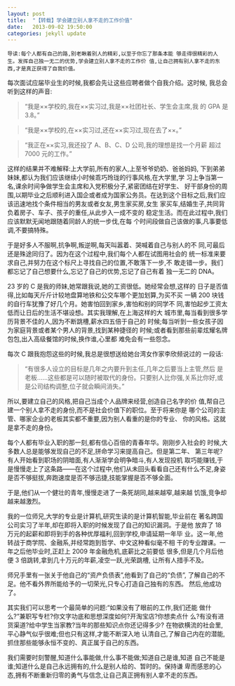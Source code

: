 ```yaml
---
layout: post
title:  "【转载】学会建立别人拿不走的工作价值"
date:   2013-09-02 19:50:00
categories: jekyll update
---
```


	导读:每个人都有自己的路,别老瞅着别人的精彩,以至于你忘了那条本能 够走得很精彩的人生。发挥自己独一无二的优势,学会建立别人拿不走的工作价 值,让自己拥有别人拿不走的东西,才是真正获得了自我价值。

每次面试应届毕业生的时候,我都会先让这些应聘者做个自我介绍。这时候, 我总会听到这样的声音:

>“我是××学校的,我在××实习过,我是××社团社长、学生会主席,我 的 GPA 是 3.8。”

>“我是××学校的,在××实习过,还在××实习过,现在去了××。”

>“我正在××实习,我还投了 A、B、C、D 公司,我的理想是找一个月薪 超过 7000 元的工作。”

这样的结果并不难解释:上大学前,所有的家人,上至爷爷奶奶、爸爸妈妈, 下到弟弟妹妹,都认为我们应该继续小时候乖巧玲珑的行事风格,在大学里,学 习上争当第一名,课余时间争做学生会主席和入党积极分子,紧密团结在好学生、 好干部身份的周围,以期毕业之后顺利进入国企或者成为国家公务员。在达到这个目标之后,我们应该迅速地找个条件相当的男友或者女友,男生家买房,女生 家买车,结婚生子,共同背负着房子、车子、孩子的重任,从此步入一成不变的 稳定生活。而在此过程中,我们应该默默无闻地跟随着同龄人的统一步伐,在每
个时间段做自己该做的事,凡事要低调,不要搞特殊。

于是好多人不服啊,抗争啊,叛逆啊,每天叫嚣着、哭喊着自己与别人的不 同,可最后还是殊途同归了。因为在这个过程中,我们每个人都在试图用社会的 统一标准来要求自己,并努力在这个标尺上寻找自己的位置,不敢落下一步,不 敢走错一步。我们都忘记了自己想要什么,忘记了自己的优势,忘记了自己有着 独一无二的 DNA。

23 岁的 C 是我的师妹,她常跟我说,她的工资很低。她经常会想,这样的 日子是否值得,比如每天斤斤计较地盘算地铁和公交车哪个更加划算,为买不买 一辆 200 块钱的自行车犹豫了好几个月。她害怕回到家乡,害怕和别的同学不 同,害怕起步工资太低而让日后的生活不堪设想。其实我理解,在上海这样的大 城市里,每当看到很多学历背景不佳的人,因为不断跳槽,薪水四五倍于自己的 时候;每当听到一些女孩子因为家庭背景或者某个男人的背景,找到某种捷径的 时候;或者看到那些前辈炫耀名牌包包,出入高级餐馆的时候,换作谁,心里都 难免会有一些怨念。

每次 C 跟我抱怨这些的时候,我总是很想送给她台湾女作家李欣频说过的 一段话:

>“有很多人设立的目标是几年之内要升到主任,几年之后要当上主管,然后 是老板......这些都是可以随时被取代的身份。只要别人比你强,关系比你好,或 是公司结构调整,位子就会瞬间消失。”

所以,要建立自己的风格,把自己当成个人品牌来经营,创造自己名字的价 值,帮自己建一个别人拿不走的身份,而不是社会价值下的职位。至于将来你是 哪个公司的主管、哪家企业的老板其实都不重要,因为别人看重的是你的专业、 你的风格。这就是拿不走的身份。

每个人都有毕业入职的那一刻,都有信心百倍的青春年华。刚刚步入社会的 时候,大多数人总是能够发现自己的不足,拼命学习来提高自己。但是第二年、 第三年呢?有人开始看到职场的阴暗面,有人渐渐学会明争暗斗,有人发现投机 取巧能赚钱,于是慢慢走上了这条路——在这个过程中,他们从未回头看看自己还有什么不足,身姿是否不够挺拔,奔跑速度是否不够迅捷,技能掌握是否不够全面。

于是,他们从一个健壮的青年,慢慢走进了一条死胡同,越来越窄,越来越 饥饿,竞争却越来越激烈。

我的一位师兄,大学的专业是计算机,研究生读的是计算机智能,毕业前在 著名跨国公司实习了半年,却在即将入职的时候发现了自己的知识漏洞。于是他 放弃了 18 万元的起薪和即将到手的各种优厚福利,回到学校,申请延期一年毕 业。这一年,他转战于商学院、金融系,并经常跑到哲学、中文这种看似毫不相 干的专业蹭课。一年之后他毕业时,正赶上 2009 年金融危机,底薪比之前要低 很多,但是几个月后他便 3 倍跳转,拿到几十万元的年薪,凌空一跃,光荣跳槽, 让所有人措手不及。

师兄手里有一张关于他自己的“资产负债表”,他看到了自己的“负债”, 了解自己的不足。他不看外界所能给予的一切荣光,只专心打造自己独有的东西。 然后,他成功了。

其实我们可以思考一个最简单的问题:“如果没有了眼前的工作,我们还能 做什么?”兼职写专栏?你文字功底和思想深度如何?开淘宝店?你想卖点什 么?有没有进货渠道?给中学生当家教?当年的那些知识点你还记得多少?
在物欲横流的社会里,平心静气似乎很难;但也只有这样,才能不断深入地 认清自己,了解自己内在的潜能,抓住那些能够永恒不变的、真正属于自己的东西。

我们需要时刻警醒,知道什么事能做,什么事不能做;知道自己是谁,知道 自己不能是谁;知道什么是自己永远拥有的,什么是别人给的、暂时的。保持谦 卑而感恩的心态,拥有不断重新归零的勇气与信念,让自己真正拥有别人拿不走的东西。